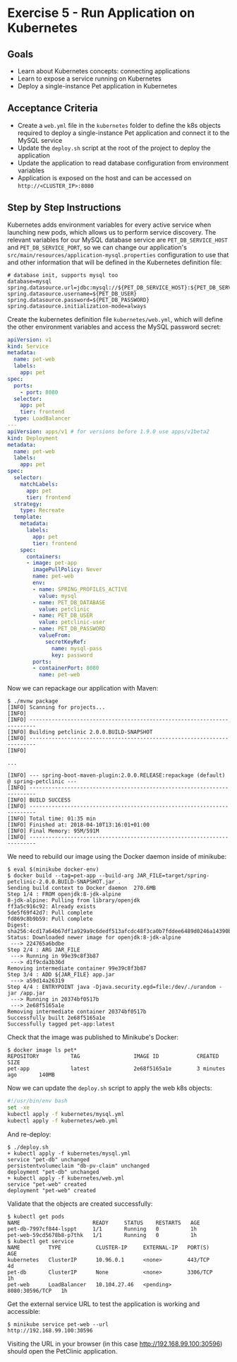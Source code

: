 # Exercise 5 - Run Application on Kubernetes

## Goals

* Learn about Kubernetes concepts: connecting applications
* Learn to expose a service running on Kubernetes
* Deploy a single-instance Pet application in Kubernetes

## Acceptance Criteria

* Create a `web.yml` file in the `kubernetes` folder to define the k8s objects
required to deploy a single-instance Pet application and connect it to the MySQL
service
* Update the `deploy.sh` script at the root of the project to deploy the application
* Update the application to read database configuration from environment variables
* Application is exposed on the host and can be accessed on `http://<CLUSTER_IP>:8080`

## Step by Step Instructions

Kubernetes adds environment variables for every active service when launching
new pods, which allows us to perform service discovery. The relevant variables
for our MySQL database service are `PET_DB_SERVICE_HOST` and `PET_DB_SERVICE_PORT`,
so we can change our application's `src/main/resources/application-mysql.properties`
configuration to use that and other information that will be defined in the
Kubernetes definition file:

```properties
# database init, supports mysql too
database=mysql
spring.datasource.url=jdbc:mysql://${PET_DB_SERVICE_HOST}:${PET_DB_SERVICE_PORT}/${PET_DB_DATABASE}
spring.datasource.username=${PET_DB_USER}
spring.datasource.password=${PET_DB_PASSWORD}
spring.datasource.initialization-mode=always
```

Create the kubernetes definition file `kubernetes/web.yml`, which will define the
other environment variables and access the MySQL password secret:

```yaml
apiVersion: v1
kind: Service
metadata:
  name: pet-web
  labels:
    app: pet
spec:
  ports:
    - port: 8080
  selector:
    app: pet
    tier: frontend
  type: LoadBalancer
---
apiVersion: apps/v1 # for versions before 1.9.0 use apps/v1beta2
kind: Deployment
metadata:
  name: pet-web
  labels:
    app: pet
spec:
  selector:
    matchLabels:
      app: pet
      tier: frontend
  strategy:
    type: Recreate
  template:
    metadata:
      labels:
        app: pet
        tier: frontend
    spec:
      containers:
      - image: pet-app
        imagePullPolicy: Never
        name: pet-web
        env:
        - name: SPRING_PROFILES_ACTIVE
          value: mysql
        - name: PET_DB_DATABASE
          value: petclinic
        - name: PET_DB_USER
          value: petclinic-user
        - name: PET_DB_PASSWORD
          valueFrom:
            secretKeyRef:
              name: mysql-pass
              key: password
        ports:
        - containerPort: 8080
          name: pet-web
```

Now we can repackage our application with Maven:

```shell
$ ./mvnw package
[INFO] Scanning for projects...
[INFO]                                                                         
[INFO] ------------------------------------------------------------------------
[INFO] Building petclinic 2.0.0.BUILD-SNAPSHOT
[INFO] ------------------------------------------------------------------------
[INFO]

...

[INFO] --- spring-boot-maven-plugin:2.0.0.RELEASE:repackage (default) @ spring-petclinic ---
[INFO] ------------------------------------------------------------------------
[INFO] BUILD SUCCESS
[INFO] ------------------------------------------------------------------------
[INFO] Total time: 01:35 min
[INFO] Finished at: 2018-04-10T13:16:01+01:00
[INFO] Final Memory: 95M/591M
[INFO] ------------------------------------------------------------------------
```

We need to rebuild our image using the Docker daemon inside of minikube:

```shell
$ eval $(minikube docker-env)
$ docker build --tag=pet-app --build-arg JAR_FILE=target/spring-petclinic-2.0.0.BUILD-SNAPSHOT.jar .
Sending build context to Docker daemon  270.6MB
Step 1/4 : FROM openjdk:8-jdk-alpine
8-jdk-alpine: Pulling from library/openjdk
ff3a5c916c92: Already exists
5de5f69f42d7: Pull complete
fd869c8b9b59: Pull complete
Digest: sha256:4cd17a64b67df1a929a9c6dedf513afcdc48f3ca0b7fddee6489d0246a14390b
Status: Downloaded newer image for openjdk:8-jdk-alpine
 ---> 224765a6bdbe
Step 2/4 : ARG JAR_FILE
 ---> Running in 99e39c8f3b87
 ---> d1f9cda3b36d
Removing intermediate container 99e39c8f3b87
Step 3/4 : ADD ${JAR_FILE} app.jar
 ---> a59d14a26319
Step 4/4 : ENTRYPOINT java -Djava.security.egd=file:/dev/./urandom -jar /app.jar
 ---> Running in 20374bf0517b
 ---> 2e68f5165a1e
Removing intermediate container 20374bf0517b
Successfully built 2e68f5165a1e
Successfully tagged pet-app:latest
```

Check that the image was published to Minikube's Docker:

```shell
$ docker image ls pet*
REPOSITORY          TAG                 IMAGE ID            CREATED             SIZE
pet-app             latest              2e68f5165a1e        3 minutes ago       140MB
```

Now we can update the `deploy.sh` script to apply the web k8s objects:

```bash
#!/usr/bin/env bash
set -xe
kubectl apply -f kubernetes/mysql.yml
kubectl apply -f kubernetes/web.yml
```

And re-deploy:

```shell
$ ./deploy.sh
+ kubectl apply -f kubernetes/mysql.yml
service "pet-db" unchanged
persistentvolumeclaim "db-pv-claim" unchanged
deployment "pet-db" unchanged
+ kubectl apply -f kubernetes/web.yml
service "pet-web" created
deployment "pet-web" created
```

Validate that the objects are created successfully:

```shell
$ kubectl get pods
NAME                       READY     STATUS    RESTARTS   AGE
pet-db-7997cf844-lsppt     1/1       Running   0          1h
pet-web-59cd5678b8-p7thk   1/1       Running   0          1h
$ kubectl get service
NAME         TYPE           CLUSTER-IP     EXTERNAL-IP   PORT(S)          AGE
kubernetes   ClusterIP      10.96.0.1      <none>        443/TCP          4d
pet-db       ClusterIP      None           <none>        3306/TCP         1h
pet-web      LoadBalancer   10.104.27.46   <pending>     8080:30596/TCP   1h
```

Get the external service URL to test the application is working and accessible:

```shell
$ minikube service pet-web --url
http://192.168.99.100:30596
```

Visiting the URL in your browser (in this case http://192.168.99.100:30596)
should open the PetClinic application.
